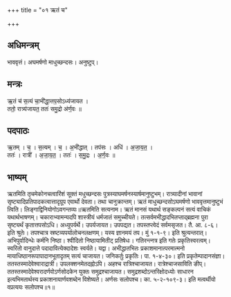 +++
title = "०१ ऋतं च"

+++
## अधिमन्त्रम्
भाववृत्तं। अघमर्षणो माधुच्छन्दसः। अनुष्टुप्।

## मन्त्रः
ऋ॒तं च॑ स॒त्यं चा॒भी॑द्धा॒त्तप॒सोऽध्य॑जायत ।  
ततो॒ रात्र्य॑जायत॒ ततः॑ समु॒द्रो अ॑र्ण॒वः ॥

## पदपाठः
ऋ॒तम् । च॒ । स॒त्यम् । च॒ । अ॒भी॑द्धात् । तप॑सः । अधि॑ । अ॒जा॒य॒त॒ ।  
ततः॑ । रात्री॑ । अ॒जा॒य॒त॒ । ततः॑ । स॒मु॒द्रः । अ॒र्ण॒वः ॥

## भाष्यम्
ऋतमिति तृचमेकोनचत्वारिंशं सूक्तं मधुच्छन्दसः पुत्रस्याघमर्षनस्यार्षमानुष्टुभम्। रात्र्यादीनां भावानां सृष्ट्यादिप्रतिपादकत्वात्तादृग्रूप एवार्थो देवता। तथा चानुक्रान्तम्। ऋतं माधुच्छन्दसोऽघमर्षणो भाववृत्तमानुष्टुभं त्विति। लिङ्गाद्विनियोगोऽवगन्तव्यः॥ऋतमिति सत्यनाम। ऋतं मानसं यथार्थ सङ्कल्पनं सत्यं वाचिकं यथार्थभाषणम्। चकाराभ्यामन्यदपि शास्त्रीयं धर्मजातं समुच्चीयते। तत्सर्वमभीद्धादभितप्ताद्ब्रह्मना पुरा सृष्ट्यर्थं कृतात्तपसोऽधि। अध्युपर्यर्थे। उपर्यजायत। उपपद्यत। तपस्तप्त्वेदं सर्वमसृजत। तै. आ. ८-६। इति श्रुतेः। तपश्चात्र स्रष्टव्यपर्यालोचनलक्षणम्। यस्य ज्ञानमयं तप। मुं १-१-९। इति श्रुत्यन्तरात्। अभिपुर्वादिन्धेः कर्मनि निष्ठा। श्वीदितो निष्ठायामितीट् प्रतिषेधः। गतिरन्त्नत्र इति गतेः प्रकृतिस्वरत्वम्। स्वरितो वानुदात्ते पदादावित्येक्दादेशः स्वर्यते। यद्वा। अभीद्धातभितः प्रकाशमानात्परमात्मनो मायाधिष्ठानरूपापादानभूतादृतम् सत्यं चाजायत। जनिकर्तुः प्रकृतिः। पा. १-४-३०। इति प्रकृतेम्पादानसंज्ञा। ततस्तस्मादेवेश्वाराद्रात्री। उपलक्शनमेतदह्नोऽपि। अहश्च रात्रिश्चाजायत। रात्रेश्चाजसाविति ङीप्। ततस्तस्मादेवेश्वरादर्णवोऽर्णसोदकेन युक्तः समुद्रश्चाजायत। समुद्रशब्दोऽन्तरिक्षोदध्योः साधारन इत्यभिमतार्थस्य प्रकाशनायार्णवशब्देन विशेष्यते। अर्णसः सलोपश्च। का. ५-२-१०९-३। इति मत्वर्थीयो वप्रत्ययः सलोपश्च॥१॥